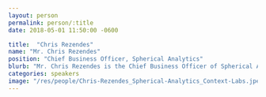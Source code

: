 ```yaml
---
layout: person
permalink: person/:title
date: 2018-05-01 11:50:00 -0600

title:  "Chris Rezendes"
name: "Mr. Chris Rezendes"
position: "Chief Business Officer, Spherical Analytics"
blurb: "Mr. Chris Rezendes is the Chief Business Officer of Spherical Analytics"
categories: speakers
image: "/res/people/Chris-Rezendes_Spherical-Analytics_Context-Labs.jpeg"
---
```

